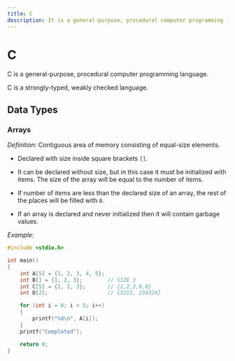 ```yaml
---
title: C
description: It is a general-purpose, procedural computer programming language.
---
```


# C

C is a general-purpose, procedural computer programming language.

C is a strongly-typed, weakly checked language.

## Data Types

### Arrays

_Definition:_ Contiguous area of memory consisting of equal-size elements.

- Declared with size inside square brackets `[]`.

- It can be declared without size, but in this case it must be initialized with items. The size of the array will be equal to the number of items.

- If number of items are less than the declared size of an array, the rest of the places will be filled with `0`.

- If an array is declared and never initialized then it will contain garbage values.

_Example:_

```c
#include <stdio.h>

int main()
{
    int A[5] = {1, 2, 3, 4, 5};
    int B[] = {1, 2, 3};        // SIZE 3
    int C[5] = {1, 2, 3};       // {1,2,3,0,0}
    int D[2];                   // {3213, 234324}

    for (int i = 0; i < 5; i++)
    {
        printf("%d\n", A[i]);
    }
    printf("Completed");

    return 0;
}
```
